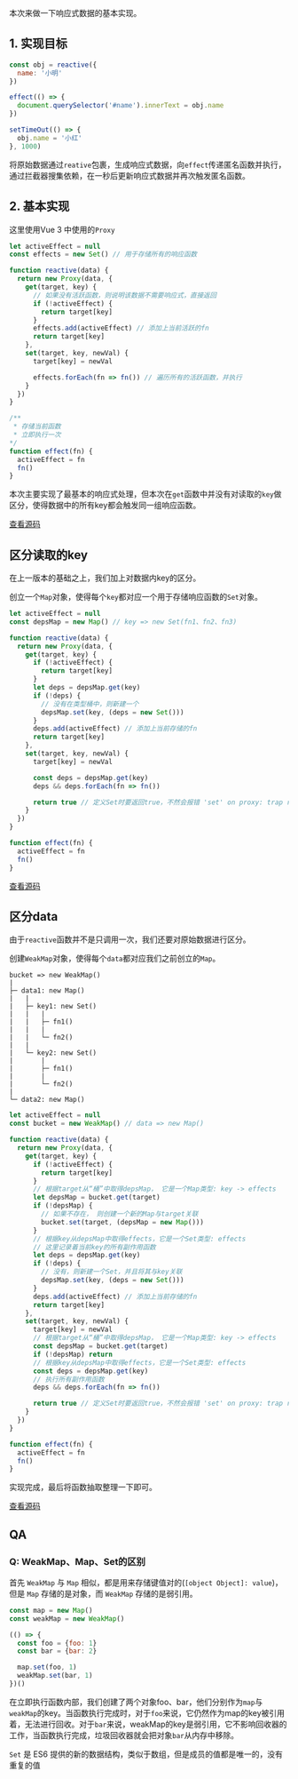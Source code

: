 本次来做一下响应式数据的基本实现。

## 1. 实现目标

```js
const obj = reactive({
  name: '小明'
})

effect(() => {
  document.querySelector('#name').innerText = obj.name
})

setTimeOut(() => {
  obj.name = '小红'
}, 1000)
```

将原始数据通过`reative`包裹，生成响应式数据，向`effect`传递匿名函数并执行，通过拦截器搜集依赖，在一秒后更新响应式数据并再次触发匿名函数。

## 2. 基本实现

这里使用Vue 3 中使用的`Proxy`

```js
let activeEffect = null
const effects = new Set() // 用于存储所有的响应函数

function reactive(data) {
  return new Proxy(data, {
    get(target, key) {
      // 如果没有活跃函数，则说明该数据不需要响应式，直接返回
      if (!activeEffect) {
        return target[key]
      }
      effects.add(activeEffect) // 添加上当前活跃的fn
      return target[key]
    },
    set(target, key, newVal) {
      target[key] = newVal

      effects.forEach(fn => fn()) // 遍历所有的活跃函数，并执行
    }
  })
}

/**
 * 存储当前函数
 * 立即执行一次
*/
function effect(fn) {
  activeEffect = fn
  fn()
}
```

本次主要实现了最基本的响应式处理，但本次在`get`函数中并没有对读取的`key`做区分，使得数据中的所有key都会触发同一组响应函数。

[查看源码](https://github.com/xluoyu/note/读Vue.js设计与实现/code/02-0.html)

## 区分读取的key

在上一版本的基础之上，我们加上对数据内key的区分。

创立一个`Map`对象，使得每个`key`都对应一个用于存储响应函数的`Set`对象。

```js
let activeEffect = null
const depsMap = new Map() // key => new Set(fn1、fn2、fn3)

function reactive(data) {
  return new Proxy(data, {
    get(target, key) {
      if (!activeEffect) {
        return target[key]
      }
      let deps = depsMap.get(key)
      if (!deps) {
        // 没有在类型桶中，则新建一个
        depsMap.set(key, (deps = new Set()))
      }
      deps.add(activeEffect) // 添加上当前存储的fn
      return target[key]
    },
    set(target, key, newVal) {
      target[key] = newVal

      const deps = depsMap.get(key)
      deps && deps.forEach(fn => fn())

      return true // 定义Set时要返回true，不然会报错 'set' on proxy: trap returned falsish for property ‘xxx’
    }
  })
}

function effect(fn) {
  activeEffect = fn
  fn()
}

```

[查看源码](https://github.com/xluoyu/note/读Vue.js设计与实现/code/02-1.html)

## 区分data

由于`reactive`函数并不是只调用一次，我们还要对原始数据进行区分。

创建`WeakMap`对象，使得每个`data`都对应我们之前创立的`Map`。
```
bucket => new WeakMap()
|
├─ data1: new Map()
|   |
|   ├─ key1: new Set()
|   |   |
|   |   ├─ fn1()
|   |   |
|   |   └─ fn2()
|   | 
|   └─ key2: new Set()
|       |  
|       ├─ fn1()
|       |
|       └─ fn2()
|
└─ data2: new Map()
```

```js
let activeEffect = null
const bucket = new WeakMap() // data => new Map()

function reactive(data) {
  return new Proxy(data, {
    get(target, key) {
      if (!activeEffect) {
        return target[key]
      }
      // 根据target从“桶”中取得depsMap， 它是一个Map类型: key -> effects
      let depsMap = bucket.get(target)
      if (!depsMap) {
        // 如果不存在， 则创建一个新的Map与target关联
        bucket.set(target, (depsMap = new Map()))
      }
      // 根据key从depsMap中取得effects，它是一个Set类型: effects
      // 这里记录着当前key的所有副作用函数
      let deps = depsMap.get(key)
      if (!deps) {
        // 没有，则新建一个Set，并且将其与key关联
        depsMap.set(key, (deps = new Set()))
      }
      deps.add(activeEffect) // 添加上当前存储的fn
      return target[key]
    },
    set(target, key, newVal) {
      target[key] = newVal
      // 根据target从“桶”中取得depsMap， 它是一个Map类型: key -> effects
      const depsMap = bucket.get(target)
      if (!depsMap) return
      // 根据key从depsMap中取得effects，它是一个Set类型: effects
      const deps = depsMap.get(key)
      // 执行所有副作用函数
      deps && deps.forEach(fn => fn())

      return true // 定义Set时要返回true，不然会报错 'set' on proxy: trap returned falsish for property ‘xxx’
    }
  })
}

function effect(fn) {
  activeEffect = fn
  fn()
}

```
实现完成，最后将函数抽取整理一下即可。

[查看源码](https://github.com/xluoyu/note/读Vue.js设计与实现/code/02-3)

## QA
### Q: WeakMap、Map、Set的区别

首先 `WeakMap` 与 `Map` 相似，都是用来存储键值对的(`[object Object]: value`)，但是 `Map` 存储的是对象，而 `WeakMap` 存储的是弱引用。

```js
const map = new Map()
const weakMap = new WeakMap()

(() => {
  const foo = {foo: 1}
  const bar = {bar: 2}

  map.set(foo, 1)
  weakMap.set(bar, 1)
})()
```
在立即执行函数内部，我们创建了两个对象foo、bar，他们分别作为`map`与`weakMap`的key。当函数执行完成时，对于`foo`来说，它仍然作为map的key被引用着，无法进行回收。对于`bar`来说，weakMap的key是弱引用，它不影响回收器的工作，当函数执行完成，垃圾回收器就会把对象`bar`从内存中移除。

`Set` 是 ES6 提供的新的数据结构，类似于数组，但是成员的值都是唯一的，没有重复的值